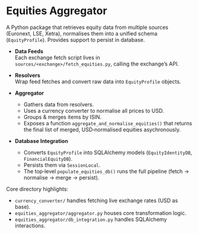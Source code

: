 # Equities Aggregator

A Python package that retrieves equity data from multiple sources (Euronext, LSE, Xetra), normalises them into a unified schema (`EquityProfile`). Provides support to persist in database.

- **Data Feeds**  
  Each exchange fetch script lives in `sources/<exchange>/fetch_equities.py`, calling the exchange’s API.  

- **Resolvers**  
  Wrap feed fetches and convert raw data into `EquityProfile` objects.  

- **Aggregator**  
  - Gathers data from resolvers.  
  - Uses a currency converter to normalise all prices to USD.  
  - Groups & merges items by ISIN.  
  - Exposes a function `aggregate_and_normalise_equities()` that returns the final list of merged, USD‐normalised equities asychronously.  
  
- **Database Integration**  
  - Converts `EquityProfile` into SQLAlchemy models (`EquityIdentityDB`, `FinancialEquityDB`).  
  - Persists them via `SessionLocal`.  
  - The top‐level `populate_equities_db()` runs the full pipeline (fetch → normalise → merge → persist).

Core directory highlights:
- `currency_converter/` handles fetching live exchange rates (USD as base).  
- `equities_aggregator/aggregator.py` houses core transformation logic.  
- `equities_aggregator/db_integration.py` handles SQLAlchemy interactions.
